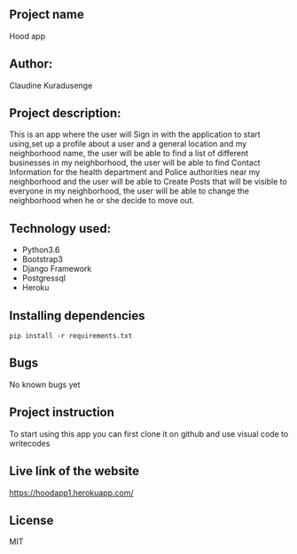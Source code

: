 ## Project name

Hood app

## Author:

Claudine Kuradusenge

## Project description:

 This is an app where the user will Sign in with the application to start using,set up a profile about a user and a general location and my neighborhood name, the user will be able to find a list of different businesses in my neighborhood, the user will be able to find Contact Information for the health department and Police authorities near my neighborhood and the user will be able to Create Posts that will be visible to everyone in my neighborhood, the user will be able to change the neighborhood when he or she decide to move out.

 ## Technology used:

* Python3.6
* Bootstrap3
* Django Framework
* Postgressql
* Heroku

## Installing dependencies

`pip install -r requirements.txt`

## Bugs

No known bugs yet

## Project instruction 

To start using this app you can first clone it on github
and use visual code to writecodes

 ## Live link of the website 
 
https://hoodapp1.herokuapp.com/
 
 ## License 

MIT



